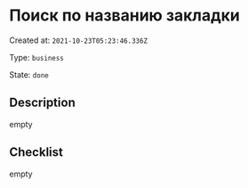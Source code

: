 # Поиск по названию закладки

Created at: `2021-10-23T05:23:46.336Z`

Type: `business`

State: `done`

## Description
empty

## Checklist
empty
